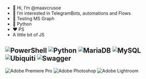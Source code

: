 - 👋 Hi, I’m @maavcrusoe
- 👀 I’m interested in TelegramBots, automations and Flows
- 🧪 Testing MS Graph
- 🐍 Python 
- ❤ PS
- A little bit of JS


<!---
maavcrusoe/maavcrusoe is a ✨ special ✨ repository because its `README.md` (this file) appears on your GitHub profile.
You can click the Preview link to take a look at your changes.
--->
![PowerShell](https://img.shields.io/badge/PowerShell-%235391FE.svg?style=for-the-badge&logo=powershell&logoColor=white)
![Python](https://img.shields.io/badge/python-3670A0?style=for-the-badge&logo=python&logoColor=ffdd54)
![MariaDB](https://img.shields.io/badge/MariaDB-003545?style=for-the-badge&logo=mariadb&logoColor=white)
![MySQL](https://img.shields.io/badge/mysql-%2300f.svg?style=for-the-badge&logo=mysql&logoColor=white)
![Ubiquiti](https://img.shields.io/badge/ubiquiti-%230559C9.svg?style=for-the-badge&logo=ubiquiti&logoColor=white)
![Swagger](https://img.shields.io/badge/-Swagger-%23Clojure?style=for-the-badge&logo=swagger&logoColor=white)
---
![Adobe Premiere Pro](https://img.shields.io/badge/Adobe%20Premiere%20Pro-9999FF.svg?style=for-the-badge&logo=Adobe%20Premiere%20Pro&logoColor=white)
![Adobe Photoshop](https://img.shields.io/badge/adobe%20photoshop-%2331A8FF.svg?style=for-the-badge&logo=adobe%20photoshop&logoColor=white)
![Adobe Lightroom](https://img.shields.io/badge/Adobe%20Lightroom-31A8FF.svg?style=for-the-badge&logo=Adobe%20Lightroom&logoColor=white)


